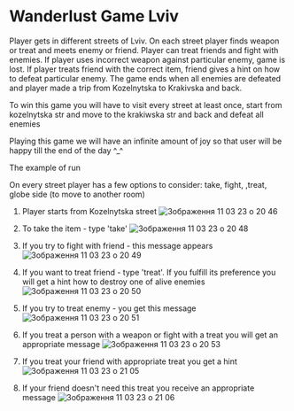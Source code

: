 # Wanderlust Game Lviv

Player gets in different streets of Lviv.
On each street player finds weapon or treat and meets
enemy or friend. Player can treat friends and fight with enemies.
If player uses incorrect weapon against particular enemy, game is lost.
If player treats friend with the correct item, friend gives a hint on how
to defeat particular enemy.
The game ends when all enemies are defeated and player made a trip from
Kozelnytska to Krakivska and back.

To win this game you will have to visit every street at least once, start from kozelnytska str and move to the krakiwska str and back and defeat
all enemies

Playing this game we will have an infinite amount of joy so that user will be happy till the end of the day ^_^


The example of run

On every street player has a few options to consider: take, fight, ,treat, globe side (to move to another room)

1) Player starts from Kozelnytska street
![Зображення 11 03 23 о 20 46](https://user-images.githubusercontent.com/116552240/224506203-931e08db-9bdd-4867-b16e-0453de55155e.jpg)

2) To take the item - type 'take'
![Зображення 11 03 23 о 20 48](https://user-images.githubusercontent.com/116552240/224506311-71e2af30-cbca-456b-b4ff-faeb29cdef4c.jpg)

3) If you try to fight with friend - this message appears
![Зображення 11 03 23 о 20 49](https://user-images.githubusercontent.com/116552240/224506335-bf9d1b82-01a2-41ea-8fd6-b73888b3eaa6.jpg)

4) If you want to treat friend - type 'treat'. If you fulfill its preference you will get a hint how to destroy one of alive enemies
![Зображення 11 03 23 о 20 50](https://user-images.githubusercontent.com/116552240/224506399-8e08f366-6c77-4a7d-9a4a-e803cc060486.jpg)

5) If you try to treat enemy - you get this message
![Зображення 11 03 23 о 20 51](https://user-images.githubusercontent.com/116552240/224506443-b1b6f1a0-288b-4da5-b420-dd0810ffc0dc.jpg)

6) If you treat a person with a weapon or fight with a treat you will get an appropriate message
![Зображення 11 03 23 о 20 53](https://user-images.githubusercontent.com/116552240/224506508-ab2d06f7-ffa2-40b5-8a65-1a3252a1be6b.jpg)

7) If you treat your friend with appropriate treat you get a hint
![Зображення 11 03 23 о 21 05](https://user-images.githubusercontent.com/116552240/224507043-801263ee-62be-4884-afad-b4a2f055a124.jpg)

8) If your friend doesn't need this treat you receive an appropriate message
![Зображення 11 03 23 о 21 06](https://user-images.githubusercontent.com/116552240/224507082-19298d07-be53-4457-b010-43e019c8dd18.jpg)

